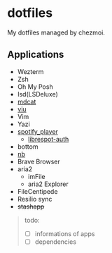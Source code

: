 # dotfiles

My dotfiles managed by chezmoi.

## Applications

- Wezterm
- Zsh
- Oh My Posh
- lsd(LSDeluxe)
- [mdcat](https://github.com/swsnr/mdcat)
- [viu](https://github.com/atanunq/viu)
- Vim
- Yazi
- [spotify_player](https://github.com/aome510/spotify-player)
    * [librespot-auth](https://github.com/dspearson/librespot-auth)
- bottom
- [nb](https://xwmx.github.io/nb/)
- Brave Browser
- aria2
    * imFile
    * aria2 Explorer
- FileCentipede
- Resilio sync
- ~~stashapp~~

> todo:<br>
> - [ ] informations of apps
> - [ ] dependencies
